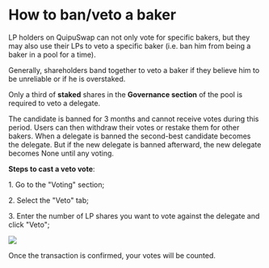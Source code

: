 # How to ban/veto a baker

LP holders on QuipuSwap can not only vote for specific bakers, but they may also use their LPs to veto a specific baker (i.e. ban him from being a baker in a pool for a time).

Generally, shareholders band together to veto a baker if they believe him to be unreliable or if he is overstaked.

Only a third of **staked** shares in the **Governance section** of the pool is required to veto a delegate.

The candidate is banned for 3 months and cannot receive votes during this period. Users can then withdraw their votes or restake them for other bakers. When a delegate is banned the second-best candidate becomes the delegate. But if the new delegate is banned afterward, the new delegate becomes None until any voting.

**Steps to cast a veto vote**:

1\. Go to the "Voting" section;

2\. Select the "Veto" tab;

3\. Enter the number of LP shares you want to vote against the delegate and click "Veto";

![](https://ucarecdn.com/c1eae783-310f-4d35-98d5-1af7d50dc961/image.png)

Once the transaction is confirmed, your votes will be counted.
